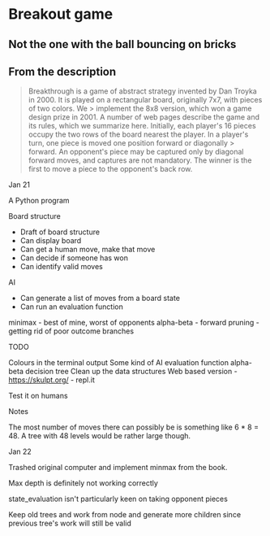 # Breakout game

## Not the one with the ball bouncing on bricks

## From the description


>	Breakthrough is a game of abstract strategy invented by Dan Troyka in 2000. It is played on a rectangular board, originally 7x7, with pieces of two colors. We > implement the 8x8 version, which won a game design prize in 2001. A number of web pages describe the game and its rules, which we summarize here.
> Initially, each player's 16 pieces occupy the two rows of the board nearest the player. In a player's turn, one piece is moved one position forward or diagonally > forward. An opponent's piece may be captured only by diagonal forward moves, and captures are not mandatory. The winner is the first to move a piece to the 
> opponent's back row.

Jan 21

A Python program

Board structure

* Draft of board structure 
* Can display board 
* Can get a human move, make that move
* Can decide if someone has won
* Can identify valid moves 


AI 

* Can generate a list of moves from a board state 
* Can run an evaluation function 

 minimax - best of mine, worst of opponents 
 alpha-beta - forward pruning - getting rid of poor outcome branches


TODO 

Colours in the terminal output
Some kind of AI evaluation function
alpha-beta decision tree
Clean up the data structures 
Web based version 
    - https://skulpt.org/
    - repl.it

Test it on humans


Notes 

The most number of moves there can possibly be is something like 6 * 8 = 48.  A tree with 48 levels would be rather large though. 


Jan 22 

Trashed original computer and implement minmax from the book.

Max depth is definitely not working correctly 

state_evaluation isn't particularly keen on taking opponent pieces 

Keep old trees and work from node and generate more children since previous tree's work will still be valid 